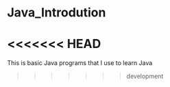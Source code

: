 # Java_Introdution
<<<<<<< HEAD
=======
 This is basic Java programs that I use to learn Java
>>>>>>> development
